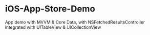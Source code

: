 # iOS-App-Store-Demo
App demo with MVVM &amp; Core Data, with NSFetchedResultsController integrated with UITableView &amp; UICollectionView
